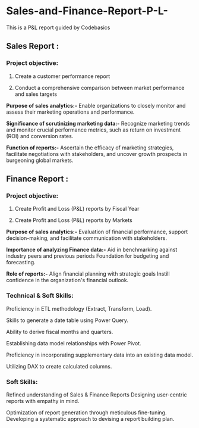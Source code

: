 # Sales-and-Finance-Report-P-L-
This is a P&amp;L report guided by Codebasics

## Sales Report :

### Project objective:

1. Create a customer performance report

2. Conduct a comprehensive comparison between market performance and sales targets

**Purpose of sales analytics:-** Enable organizations to closely monitor and assess their marketing operations and performance.

**Significance of scrutinizing marketing data:-** Recognize marketing trends and monitor crucial performance metrics, such as return on investment (ROI) and conversion rates.

**Function of reports:-** Ascertain the efficacy of marketing strategies, facilitate negotiations with stakeholders, and uncover growth prospects in burgeoning global markets.

## Finance Report :
### Project objective:

1. Create Profit and Loss (P&L) reports by Fiscal Year

2. Create Profit and Loss (P&L) reports by Markets

**Purpose of sales analytics:-** Evaluation of financial performance, support decision-making, and facilitate communication with stakeholders.

**Importance of analyzing Finance data:-** Aid in benchmarking against industry peers and previous periods Foundation for budgeting and forecasting.

**Role of reports:-** Align financial planning with strategic goals Instill confidence in the organization's financial outlook.

### Technical & Soft Skills:
 Proficiency in ETL methodology (Extract, Transform, Load).
 
Skills to generate a date table using Power Query.

Ability to derive fiscal months and quarters.

Establishing data model relationships with Power Pivot.

Proficiency in incorporating supplementary data into an existing data model.

Utilizing DAX to create calculated columns.
### Soft Skills:
Refined understanding of Sales & Finance Reports
Designing user-centric reports with empathy in mind.

Optimization of report generation through meticulous fine-tuning.
Developing a systematic approach to devising a report building plan.
